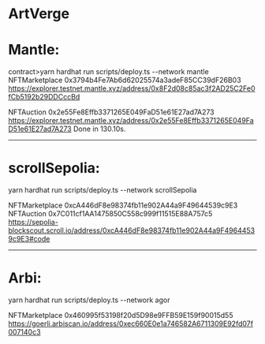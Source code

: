 # ArtVerge


# Mantle: 
contract>yarn hardhat run scripts/deploy.ts --network mantle
NFTMarketplace  0x3794b4Fe7Ab6d62025574a3adeF85CC39dF26B03
https://explorer.testnet.mantle.xyz/address/0x8F2d08c85ac3f2AD25C2Fe0fCb5192b29DDCccBd

NFTAuction  0x2e55Fe8Effb3371265E049FaD51e61E27ad7A273
https://explorer.testnet.mantle.xyz/address/0x2e55Fe8Effb3371265E049FaD51e61E27ad7A273
Done in 130.10s.

--------------
# scrollSepolia: 

yarn hardhat run scripts/deploy.ts --network scrollSepolia

NFTMarketplace  0xcA446dF8e98374fb11e902A44a9F49644539c9E3
NFTAuction  0x7C011cf1AA1475850C558c999f11515E88A757c5
https://sepolia-blockscout.scroll.io/address/0xcA446dF8e98374fb11e902A44a9F49644539c9E3#code

---------------------------------------------------------------

# Arbi:
yarn hardhat run scripts/deploy.ts --network agor

NFTMarketplace  0x460995f53198f20d5D98e9FFB59E159f90015d55
https://goerli.arbiscan.io/address/0xec660E0e1a746582A6711309E92fd07f007140c3   
